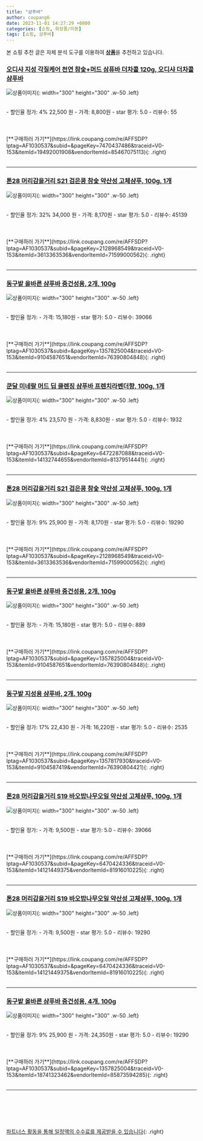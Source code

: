 ```yaml
---
title: "샴푸바"
author: coupang6
date: 2023-11-01 14:27:29 +0800
categories: [쇼핑, 화장품/미용]
tags: [쇼핑, 샴푸바]
---
```


본 쇼핑 추천 글은 자체 분석 도구를 이용하여 [**상품**](https://link.coupang.com/a/bao1ui)을 추천하고 있습니다.

### [오디샤 지성 각질케어 천연 참숯+머드 삼퓨바 더차콜 120g, 오디샤 더차콜 샴푸바](https://link.coupang.com/re/AFFSDP?lptag=AF1030537&subid=&pageKey=7470437486&traceid=V0-153&itemId=19492001908&vendorItemId=85467075113)

![상품이미지](https://thumbnail10.coupangcdn.com/thumbnails/remote/230x230ex/image/vendor_inventory/2f5b/7e4fff0a2746d4c50d14c7b77bccc1a991ed0ebf8b0d9a1c4706bc85a57a.jpg){: width="300" height="300" .w-50 .left}


<br>
- 할인율 정가: 4%  22,500   원
- 가격: 8,800원
- star 평가: 5.0
- 리뷰수: 55
<br>
<br>
<br>
<br>
[**구매하러 가기**](https://link.coupang.com/re/AFFSDP?lptag=AF1030537&subid=&pageKey=7470437486&traceid=V0-153&itemId=19492001908&vendorItemId=85467075113){: .right}
<br>
<br>

---

### [톤28 머리감을거리 S21 검은콩 참숯 약산성 고체샴푸, 100g, 1개](https://link.coupang.com/re/AFFSDP?lptag=AF1030537&subid=&pageKey=2128968549&traceid=V0-153&itemId=3613363536&vendorItemId=71599000562)

![상품이미지](https://thumbnail7.coupangcdn.com/thumbnails/remote/230x230ex/image/retail/images/7274571219471426-5f299930-4f1c-4e51-afcb-62b924f3ddaa.jpg){: width="300" height="300" .w-50 .left}


<br>
- 할인율 정가: 32%  34,000   원
- 가격: 8,170원
- star 평가: 5.0
- 리뷰수: 45139
<br>
<br>
<br>
<br>
[**구매하러 가기**](https://link.coupang.com/re/AFFSDP?lptag=AF1030537&subid=&pageKey=2128968549&traceid=V0-153&itemId=3613363536&vendorItemId=71599000562){: .right}
<br>
<br>

---

### [동구밭 올바른 샴푸바 중건성용, 2개, 100g](https://link.coupang.com/re/AFFSDP?lptag=AF1030537&subid=&pageKey=1357825004&traceid=V0-153&itemId=9104587651&vendorItemId=76390804848)

![상품이미지](https://thumbnail9.coupangcdn.com/thumbnails/remote/230x230ex/image/retail/images/17313917280748627-80c57907-90ee-4ea2-acaa-27d121b897c5.png){: width="300" height="300" .w-50 .left}


<br>
- 할인율 정가: 
- 가격: 15,180원
- star 평가: 5.0
- 리뷰수: 39066
<br>
<br>
<br>
<br>
[**구매하러 가기**](https://link.coupang.com/re/AFFSDP?lptag=AF1030537&subid=&pageKey=1357825004&traceid=V0-153&itemId=9104587651&vendorItemId=76390804848){: .right}
<br>
<br>

---

### [쿤달 미네랄 머드 딥 클렌징 샴푸바 프렌치라벤더향, 100g, 1개](https://link.coupang.com/re/AFFSDP?lptag=AF1030537&subid=&pageKey=6472287088&traceid=V0-153&itemId=14132744655&vendorItemId=81379514441)

![상품이미지](https://thumbnail8.coupangcdn.com/thumbnails/remote/230x230ex/image/retail/images/2004379728181109-284322c2-22fe-4806-b70e-83ded508de61.jpg){: width="300" height="300" .w-50 .left}


<br>
- 할인율 정가: 4%  23,570   원
- 가격: 8,830원
- star 평가: 5.0
- 리뷰수: 1932
<br>
<br>
<br>
<br>
[**구매하러 가기**](https://link.coupang.com/re/AFFSDP?lptag=AF1030537&subid=&pageKey=6472287088&traceid=V0-153&itemId=14132744655&vendorItemId=81379514441){: .right}
<br>
<br>

---

### [톤28 머리감을거리 S21 검은콩 참숯 약산성 고체샴푸, 100g, 1개](https://link.coupang.com/re/AFFSDP?lptag=AF1030537&subid=&pageKey=2128968549&traceid=V0-153&itemId=3613363536&vendorItemId=71599000562)

![상품이미지](https://thumbnail7.coupangcdn.com/thumbnails/remote/230x230ex/image/retail/images/7274571219471426-5f299930-4f1c-4e51-afcb-62b924f3ddaa.jpg){: width="300" height="300" .w-50 .left}


<br>
- 할인율 정가: 9%  25,900   원
- 가격: 8,170원
- star 평가: 5.0
- 리뷰수: 19290
<br>
<br>
<br>
<br>
[**구매하러 가기**](https://link.coupang.com/re/AFFSDP?lptag=AF1030537&subid=&pageKey=2128968549&traceid=V0-153&itemId=3613363536&vendorItemId=71599000562){: .right}
<br>
<br>

---

### [동구밭 올바른 샴푸바 중건성용, 2개, 100g](https://link.coupang.com/re/AFFSDP?lptag=AF1030537&subid=&pageKey=1357825004&traceid=V0-153&itemId=9104587651&vendorItemId=76390804848)

![상품이미지](https://thumbnail9.coupangcdn.com/thumbnails/remote/230x230ex/image/retail/images/17313917280748627-80c57907-90ee-4ea2-acaa-27d121b897c5.png){: width="300" height="300" .w-50 .left}


<br>
- 할인율 정가: 
- 가격: 15,180원
- star 평가: 5.0
- 리뷰수: 889
<br>
<br>
<br>
<br>
[**구매하러 가기**](https://link.coupang.com/re/AFFSDP?lptag=AF1030537&subid=&pageKey=1357825004&traceid=V0-153&itemId=9104587651&vendorItemId=76390804848){: .right}
<br>
<br>

---

### [동구밭 지성용 샴푸바, 2개, 100g](https://link.coupang.com/re/AFFSDP?lptag=AF1030537&subid=&pageKey=1357817930&traceid=V0-153&itemId=9104587419&vendorItemId=76390804421)

![상품이미지](https://thumbnail8.coupangcdn.com/thumbnails/remote/230x230ex/image/retail/images/1172773572029096-dd21ea29-f02f-40f6-a999-247cfb018476.jpg){: width="300" height="300" .w-50 .left}


<br>
- 할인율 정가: 17%  22,430   원
- 가격: 16,220원
- star 평가: 5.0
- 리뷰수: 2535
<br>
<br>
<br>
<br>
[**구매하러 가기**](https://link.coupang.com/re/AFFSDP?lptag=AF1030537&subid=&pageKey=1357817930&traceid=V0-153&itemId=9104587419&vendorItemId=76390804421){: .right}
<br>
<br>

---

### [톤28 머리감을거리 S19 바오밥나무오일 약산성 고체샴푸, 100g, 1개](https://link.coupang.com/re/AFFSDP?lptag=AF1030537&subid=&pageKey=6470424336&traceid=V0-153&itemId=14121449375&vendorItemId=81916010225)

![상품이미지](https://thumbnail6.coupangcdn.com/thumbnails/remote/230x230ex/image/retail/images/1093897231876688-da602170-8473-46ba-ade8-cf11ad74e1a7.png){: width="300" height="300" .w-50 .left}


<br>
- 할인율 정가: 
- 가격: 9,500원
- star 평가: 5.0
- 리뷰수: 39066
<br>
<br>
<br>
<br>
[**구매하러 가기**](https://link.coupang.com/re/AFFSDP?lptag=AF1030537&subid=&pageKey=6470424336&traceid=V0-153&itemId=14121449375&vendorItemId=81916010225){: .right}
<br>
<br>

---

### [톤28 머리감을거리 S19 바오밥나무오일 약산성 고체샴푸, 100g, 1개](https://link.coupang.com/re/AFFSDP?lptag=AF1030537&subid=&pageKey=6470424336&traceid=V0-153&itemId=14121449375&vendorItemId=81916010225)

![상품이미지](https://thumbnail6.coupangcdn.com/thumbnails/remote/230x230ex/image/retail/images/1093897231876688-da602170-8473-46ba-ade8-cf11ad74e1a7.png){: width="300" height="300" .w-50 .left}


<br>
- 할인율 정가: 
- 가격: 9,500원
- star 평가: 5.0
- 리뷰수: 19290
<br>
<br>
<br>
<br>
[**구매하러 가기**](https://link.coupang.com/re/AFFSDP?lptag=AF1030537&subid=&pageKey=6470424336&traceid=V0-153&itemId=14121449375&vendorItemId=81916010225){: .right}
<br>
<br>

---

### [동구밭 올바른 샴푸바 중건성용, 4개, 100g](https://link.coupang.com/re/AFFSDP?lptag=AF1030537&subid=&pageKey=1357825004&traceid=V0-153&itemId=18741323462&vendorItemId=85873594285)

![상품이미지](https://thumbnail8.coupangcdn.com/thumbnails/remote/230x230ex/image/retail/images/44b248fd-9a48-4310-93fc-6e1398f5fde01656710829768845018.png){: width="300" height="300" .w-50 .left}


<br>
- 할인율 정가: 9%  25,900   원
- 가격: 24,350원
- star 평가: 5.0
- 리뷰수: 19290
<br>
<br>
<br>
<br>
[**구매하러 가기**](https://link.coupang.com/re/AFFSDP?lptag=AF1030537&subid=&pageKey=1357825004&traceid=V0-153&itemId=18741323462&vendorItemId=85873594285){: .right}
<br>
<br>

---
<br><br><br><br><br> [파트너스 활동을 통해 일정액의 수수료를 제공받을 수 있습니다](https://link.coupang.com/a/bao1ui){: .right}